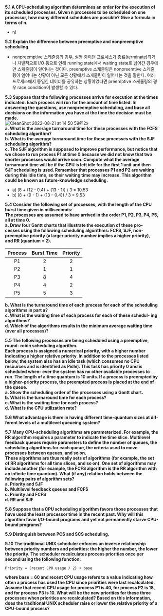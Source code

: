 **5.1 A CPU-scheduling algorithm determines an order for the execution of its scheduled processes. Given n processes to be scheduled on one processor, how many different schedules are possible? Give a formula in terms of n.**  

* n!  

**5.2 Explain the difference between preemptive and nonpreemptive scheduling.**  

* nonpreemptive 스케줄링의 경우, 실행 중이던 프로세스가 종료(terminate)되거나 자발적으로 I/O 등으로 인해 running state에서 waiting state로 넘어간 경우에만 스케줄링이 일어나는 것이다. preemptive 스케줄링은 nonpreemtive 스케줄링이 일어나는 상황이 아닌 모든 상황에서 스케줄링이 일어나는 것을 말한다. 여러 프로세스에서 동일한 데이터를 공유하는 상황이었다면 preemptive 스케줄링의 경우 race condition이 발생할 수 있다.  

**5.3 Suppose that the following processes arrive for execution at the times indicated. Each process will run for the amount of time listed. In answering the questions, use nonpreemptive scheduling, and base all decisions on the information you have at the time the decision must be made.**  
![CleanShot 2022-08-21 at 14 50 59@2x](https://user-images.githubusercontent.com/46441723/185777626-9002e5a2-bc90-4783-ae21-4f6abfdaa1fc.png)  
**a. What is the average turnaround time for these processes with the FCFS scheduling algorithm?**  
**b. What is the average turnaround time for these processes with the SJF scheduling algorithm?**  
**c. The SJF algorithm is supposed to improve performance, but notice that we chose to run process P1 at time 0 because we did not know that two shorter processes would arrive soon. Compute what the average turnaround time will be if the CPU is left idle for the first 1 unit and then SJF scheduling is used. Remember that processes P1 and P2 are waiting during this idle time, so their waiting time may increase. This algorithm could be known as future-knowledge scheduling.**  

* a) (8 + (12 - 0.4) + (13 - 1)) / 3 = 10.53  
* b) (8 + (9 - 1) + (13 – 0.4)) / 3 = 9.53  

**5.4 Consider the following set of processes, with the length of the CPU burst time given in milliseconds:**  
**The processes are assumed to have arrived in the order P1, P2, P3, P4, P5, all at time 0.**  
**a. Draw four Gantt charts that illustrate the execution of these pro- cesses using the following scheduling algorithms: FCFS, SJF, non-preemptive priority (a larger priority number implies a higher priority), and RR (quantum = 2).**  

|Process|Burst Time|Priority|
 |:---:|:---:|:---:|
 |P1|2|2|
 |P2|1|1|
 |P3|8|4|
 |P4|4|2|
 |P5|5|3|

**b. What is the turnaround time of each process for each of the scheduling algorithms in part a?**  
**c. What is the waiting time of each process for each of these schedul- ing algorithms?**  
**d. Which of the algorithms results in the minimum average waiting time (over all processes)?**  

**5.5 The following processes are being scheduled using a preemptive, round- robin scheduling algorithm.**  
**Each process is assigned a numerical priority, with a higher number indicating a higher relative priority. In addition to the processes listed below, the system also has an idle task (which consumes no CPU resources and is identified as Pidle). This task has priority 0 and is scheduled when- ever the system has no other available processes to run. The length of a time quantum is 10 units. If a process is preempted by a higher-priority process, the preempted process is placed at the end of the queue.**  
**a. Show the scheduling order of the processes using a Gantt chart.**  
**b. What is the turnaround time for each process?**  
**c. What is the waiting time for each process?**  
**d. What is the CPU utilization rate?**  

**5.6 What advantage is there in having different time-quantum sizes at dif- ferent levels of a multilevel queueing system?**  

**5.7 Many CPU-scheduling algorithms are parameterized. For example, the RR algorithm requires a parameter to indicate the time slice. Multilevel feedback queues require parameters to define the number of queues, the scheduling algorithms for each queue, the criteria used to move processes between queues, and so on.**  
**These algorithms are thus really sets of algorithms (for example, the set of RR algorithms for all time slices, and so on). One set of algorithms may include another (for example, the FCFS algorithm is the RR algorithm with an infinite time quantum). What (if any) relation holds between the following pairs of algorithm sets?**  
**a. Priority and SJF**  
**b. Multilevel feedback queues and FCFS**  
**c. Priority and FCFS**  
**d. RR and SJF**  

**5.8 Suppose that a CPU scheduling algorithm favors those processes that have used the least processor time in the recent past. Why will this algorithm favor I/O-bound programs and yet not permanently starve CPU-bound programs?**  

**5.9 Distinguish between PCS and SCS scheduling.**  

**5.10 The traditional UNIX scheduler enforces an inverse relationship between priority numbers and priorities: the higher the number, the lower the priority. The scheduler recalculates process priorities once per second using the following function:**  
```
Priority = (recent CPU usage / 2) + base
```
**where base = 60 and recent CPU usage refers to a value indicating how often a process has used the CPU since priorities were last recalculated.
Assume that recent CPU usage for process P1 is 40, for process P2 is 18, and for process P3 is 10. What will be the new priorities for these three processes when priorities are recalculated? Based on this information, does the traditional UNIX scheduler raise or lower the relative priority of a CPU-bound process?**  